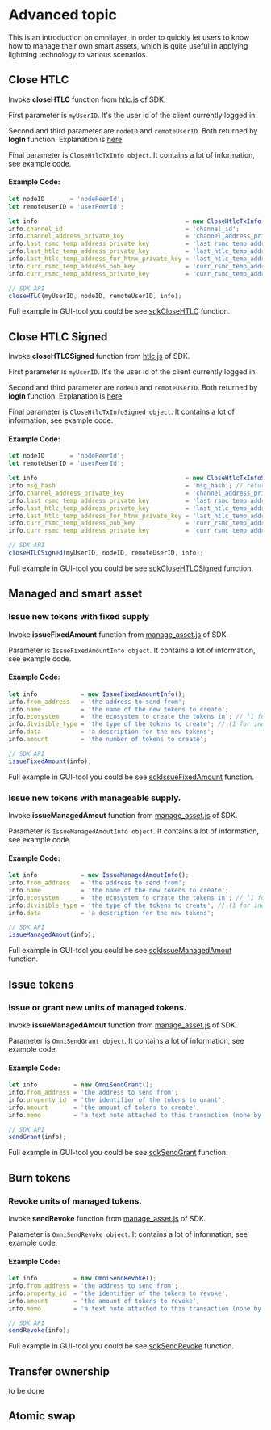 # Advanced topic

This is an introduction on omnilayer, in order to quickly let users to know how to manage their own smart assets, which is quite useful in applying lightning technology to various scenarios.


## Close HTLC

Invoke **closeHTLC** function from [htlc.js](https://github.com/omnilaboratory/DebuggingTool/blob/master/sdk/htlc.js) of SDK.

First parameter is `myUserID`. It's the user id of the client currently logged in.

Second and third parameter are `nodeID` and `remoteUserID`. Both returned by **logIn** function. Explanation is [here](https://omnilaboratory.github.io/obd/#/GUI-tool?id=step-3-login-using-mnemonic-words)

Final parameter is `CloseHtlcTxInfo object`. It contains a lot of information, see example code.

#### Example Code:

```js
let nodeID       = 'nodePeerId';
let remoteUserID = 'userPeerId';

let info                                         = new CloseHtlcTxInfo();
info.channel_id                                  = 'channel_id';
info.channel_address_private_key                 = 'channel_address_private_key';
info.last_rsmc_temp_address_private_key          = 'last_rsmc_temp_address_private_key';
info.last_htlc_temp_address_private_key          = 'last_htlc_temp_address_private_key';
info.last_htlc_temp_address_for_htnx_private_key = 'last_htlc_temp_address_for_htnx_private_key';
info.curr_rsmc_temp_address_pub_key              = 'curr_rsmc_temp_address_pub_key';
info.curr_rsmc_temp_address_private_key          = 'curr_rsmc_temp_address_private_key';

// SDK API
closeHTLC(myUserID, nodeID, remoteUserID, info);
```

Full example in GUI-tool you could be see [sdkCloseHTLC](https://github.com/omnilaboratory/DebuggingTool/blob/master/js/common.js) function.


## Close HTLC Signed

Invoke **closeHTLCSigned** function from [htlc.js](https://github.com/omnilaboratory/DebuggingTool/blob/master/sdk/htlc.js) of SDK.

First parameter is `myUserID`. It's the user id of the client currently logged in.

Second and third parameter are `nodeID` and `remoteUserID`. Both returned by **logIn** function. Explanation is [here](https://omnilaboratory.github.io/obd/#/GUI-tool?id=step-3-login-using-mnemonic-words)

Final parameter is `CloseHtlcTxInfoSigned object`. It contains a lot of information, see example code.

#### Example Code:

```js
let nodeID       = 'nodePeerId';
let remoteUserID = 'userPeerId';

let info                                         = new CloseHtlcTxInfoSigned();
info.msg_hash                                    = 'msg_hash'; // returned by closeHTLC function
info.channel_address_private_key                 = 'channel_address_private_key';
info.last_rsmc_temp_address_private_key          = 'last_rsmc_temp_address_private_key';
info.last_htlc_temp_address_private_key          = 'last_htlc_temp_address_private_key';
info.last_htlc_temp_address_for_htnx_private_key = 'last_htlc_temp_address_for_htnx_private_key';
info.curr_rsmc_temp_address_pub_key              = 'curr_rsmc_temp_address_pub_key';
info.curr_rsmc_temp_address_private_key          = 'curr_rsmc_temp_address_private_key';

// SDK API
closeHTLCSigned(myUserID, nodeID, remoteUserID, info);
```

Full example in GUI-tool you could be see [sdkCloseHTLCSigned](https://github.com/omnilaboratory/DebuggingTool/blob/master/js/common.js) function.


## Managed and smart asset

### Issue new tokens with fixed supply

Invoke **issueFixedAmount** function from [manage_asset.js](https://github.com/omnilaboratory/DebuggingTool/blob/master/sdk/manage_asset.js) of SDK.

Parameter is `IssueFixedAmountInfo object`. It contains a lot of information, see example code.

#### Example Code:

```js
let info            = new IssueFixedAmountInfo();
info.from_address   = 'the address to send from';
info.name           = 'the name of the new tokens to create';
info.ecosystem      = 'the ecosystem to create the tokens in'; // (1 for main ecosystem, 2 for test ecosystem)
info.divisible_type = 'the type of the tokens to create'; // (1 for indivisible tokens, 2 for divisible tokens)
info.data           = 'a description for the new tokens';
info.amount         = 'the number of tokens to create';

// SDK API
issueFixedAmount(info);
```

Full example in GUI-tool you could be see [sdkIssueFixedAmount](https://github.com/omnilaboratory/DebuggingTool/blob/master/js/common.js) function.


### Issue new tokens with manageable supply.

Invoke **issueManagedAmout** function from [manage_asset.js](https://github.com/omnilaboratory/DebuggingTool/blob/master/sdk/manage_asset.js) of SDK.

Parameter is `IssueManagedAmoutInfo object`. It contains a lot of information, see example code.

#### Example Code:

```js
let info            = new IssueManagedAmoutInfo();
info.from_address   = 'the address to send from';
info.name           = 'the name of the new tokens to create';
info.ecosystem      = 'the ecosystem to create the tokens in'; // (1 for main ecosystem, 2 for test ecosystem)
info.divisible_type = 'the type of the tokens to create'; // (1 for indivisible tokens, 2 for divisible tokens)
info.data           = 'a description for the new tokens';

// SDK API
issueManagedAmout(info);
```

Full example in GUI-tool you could be see [sdkIssueManagedAmout](https://github.com/omnilaboratory/DebuggingTool/blob/master/js/common.js) function.


## Issue tokens

### Issue or grant new units of managed tokens.

Invoke **issueManagedAmout** function from [manage_asset.js](https://github.com/omnilaboratory/DebuggingTool/blob/master/sdk/manage_asset.js) of SDK.

Parameter is `OmniSendGrant object`. It contains a lot of information, see example code.

#### Example Code:

```js
let info          = new OmniSendGrant();
info.from_address = 'the address to send from';
info.property_id  = 'the identifier of the tokens to grant';
info.amount       = 'the amount of tokens to create';
info.memo         = 'a text note attached to this transaction (none by default)';

// SDK API
sendGrant(info);
```

Full example in GUI-tool you could be see [sdkSendGrant](https://github.com/omnilaboratory/DebuggingTool/blob/master/js/common.js) function.


## Burn tokens

### Revoke units of managed tokens.

Invoke **sendRevoke** function from [manage_asset.js](https://github.com/omnilaboratory/DebuggingTool/blob/master/sdk/manage_asset.js) of SDK.

Parameter is `OmniSendRevoke object`. It contains a lot of information, see example code.

#### Example Code:

```js
let info          = new OmniSendRevoke();
info.from_address = 'the address to send from';
info.property_id  = 'the identifier of the tokens to revoke';
info.amount       = 'the amount of tokens to revoke';
info.memo         = 'a text note attached to this transaction (none by default)';

// SDK API
sendRevoke(info);
```

Full example in GUI-tool you could be see [sdkSendRevoke](https://github.com/omnilaboratory/DebuggingTool/blob/master/js/common.js) function.


## Transfer ownership

to be done

## Atomic swap
